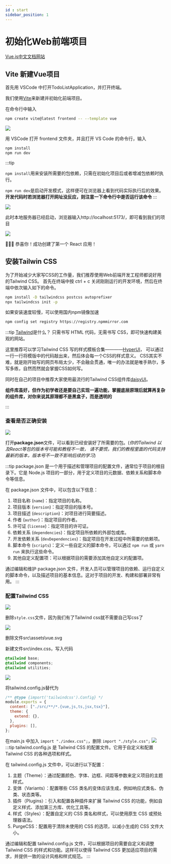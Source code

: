 ```yaml
---
id : start
sidebar_position: 1
---
```


# 初始化Web前端项目

[Vue.js中文文档网站](https://cn.vuejs.org/guide/introduction.html)

## Vite 新建Vue项目

首先用 VSCode 中打开TodoListApplication，并打开终端。

我们使用[Vite](https://cn.vitejs.dev/guide/#scaffolding-your-first-vite-project)来新建并初始化前端项目。

在命令行中输入

```bash
npm create vite@latest frontend -- --template vue
```

![](img/1_1.png)

用 VSCode 打开 frontend 文件夹，并且打开 VS Code 的命令行，输入

```bash
npm install
npm run dev
```
:::tip

`npm install`用来安装所需要的包依赖，只需在初始化项目后或者增减包依赖时执行。

`npm run dev`是启动开发模式，这样便可在浏览器上看到代码实际执行后的效果。
**开发代码时若浏览器打开网址没反应，则注意一下命令行中是否运行该命令**
:::

![](img/1_6.png)

此时本地服务器已经启动，浏览器输入http://localhost:5173/，即可看到我们的项目

![](img/1_7.png)

🎉🎉🎉 恭喜你！成功创建了第一个 React 应用！

## 安装Tailwin CSS

为了开始减少大家写CSS的工作量，我们推荐使用Web前端开发工程师都说好用的Tailwind CSS。
首先在终端中按 ctrl + c 关闭刚刚运行的开发环境，然后在终端中依次输入如下的命令。

```bash
npm install -D tailwindcss postcss autoprefixer
npx tailwindcss init -p
```

如果安装速度较慢，可以使用国内npm镜像加速
```bash
npm config set registry https://registry.npmmirror.com
```

:::tip
[Tailwind](https://www.tailwindcss.cn/)是什么？
只需书写 HTML 代码，无需书写 CSS，即可快速构建美观的网站。

这里推荐可以学习Tailwind CSS 写的样式模板合集————[HyperUI](https://www.hyperui.dev/)，
可以通过一行一行将模版中的代码敲出来，然后体会每一个CSS的样式意义。
CSS其实不难，就是刚开始写的网页布局太少，不会融会贯通，唯一的办法就是唯手熟尔，多写多练，自然而然就会掌握CSS如何写。

同时在自己的项目中推荐大家使用最流行的Tailwind CSS组件库[daisyUI](https://daisyui.com/)。

**组件库虽好，但作为初学者还是要自己实现一遍功能，掌握底层原理后就算再复杂的组件库，对你来说其原理都不是黑盒子，而是透明的**

:::


### 查看是否正确安装

![](img/1_9.png)

打开**package.json**文件，可以看到已经安装好了所需要的包。(*你的Tailwind 以及React等包的版本号可能和教程不一致，
请不要慌，我们的教程里面的代码支持最新的版本，版本号不一致不影响后续的学习*)

:::tip
package.json 是一个用于描述和管理项目的配置文件，通常位于项目的根目录下。它是 Node.js 项目的一部分，用于定义项目的元数据、依赖关系和脚本命令等信息。

在 package.json 文件中，可以包含以下信息：

1. 项目名称 (`name`)：指定项目的名称。
2. 项目版本 (`version`)：指定项目的版本号。
3. 项目描述 (`description`)：对项目进行简要描述。
4. 作者 (`author`)：指定项目的作者。
5. 许可证 (`license`)：指定项目的许可证。
6. 依赖关系 (`dependencies`)：指定项目所依赖的外部包或库。
7. 开发依赖关系 (`devDependencies`)：指定项目在开发过程中所需要的依赖项。
8. 脚本命令 (`scripts`)：定义一些自定义的脚本命令，可以通过 `npm run` 或 `yarn run` 来执行这些命令。
9. 其他自定义配置项：可以根据项目的需要添加其他自定义的配置项。

通过编辑和维护 package.json 文件，开发人员可以管理项目的依赖、运行自定义的脚本命令，以及描述项目的基本信息。这对于项目的开发、构建和部署非常有用。
:::

### 配置Tailwind CSS

![](img/1_10.png)

删除`style.css`文件，因为我们有了Tailwind css就不需要自己写css了

![](img/1_13.png)

删除文件src\assets\vue.svg

新建文件src\index.css，写入代码

```css
@tailwind base;
@tailwind components;
@tailwind utilities;
```
![](img/1_16.png)

将tailwind.config.js替代为
```jsx
/** @type {import('tailwindcss').Config} */
module.exports = {
  content: ["./src/**/*.{vue,js,ts,jsx,tsx}"],
  theme: {
    extend: {},
  },
  plugins: [],
};


```

在main.js 中加入 ```import "./index.css";```，删除 ```import "./style.css";```
![](img/1_17.png)
:::tip
tailwind.config.js 是 Tailwind CSS 的配置文件。它用于自定义和配置 Tailwind CSS 的各种选项和样式。

在 tailwind.config.js 文件中，可以进行以下配置：

1. 主题（Theme）：通过配置颜色、字体、边框、间距等参数来定义项目的主题样式。
2. 变体（Variants）：配置哪些 CSS 类名的变体应该生成，例如响应式类名、伪类、状态类等。
3. 插件（Plugins）：引入和配置各种插件来扩展 Tailwind CSS 的功能，例如自定义样式、添加第三方库、优化工具等。
4. 样式（Styles）：配置自定义的 CSS 类名和样式，可以使用原生 CSS 或预处理器语法。
5. PurgeCSS：配置用于清除未使用的 CSS 的选项，以减小生成的 CSS 文件大小。

通过编辑和配置 tailwind.config.js 文件，可以根据项目的需要自定义和调整 Tailwind CSS 的样式和功能。这样可以使得 Tailwind CSS 更加适应项目的需求，并提供一致的设计风格和样式规范。
:::


